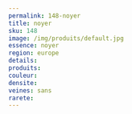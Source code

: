 ```yaml
---
permalink: 148-noyer
title: noyer
sku: 148
image: /img/produits/default.jpg
essence: noyer
region: europe
details: 
produits: 
couleur: 
densite: 
veines: sans
rarete: 
---
```

